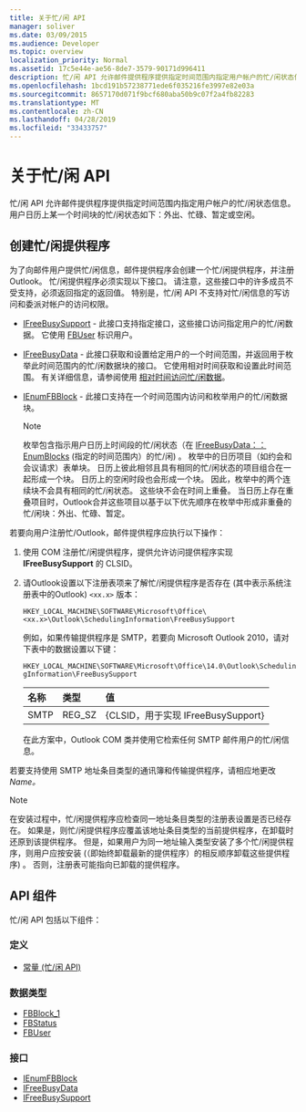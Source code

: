 ```yaml
---
title: 关于忙/闲 API
manager: soliver
ms.date: 03/09/2015
ms.audience: Developer
ms.topic: overview
localization_priority: Normal
ms.assetid: 17c5e44e-ae56-8de7-3579-90171d996411
description: 忙/闲 API 允许邮件提供程序提供指定时间范围内指定用户帐户的忙/闲状态信息。
ms.openlocfilehash: 1bcd191b57238771ede6f035216fe3997e82e03a
ms.sourcegitcommit: 8657170d071f9bcf680aba50b9c07f2a4fb82283
ms.translationtype: MT
ms.contentlocale: zh-CN
ms.lasthandoff: 04/28/2019
ms.locfileid: "33433757"
---
```

# <a name="about-the-freebusy-api"></a>关于忙/闲 API

忙/闲 API 允许邮件提供程序提供指定时间范围内指定用户帐户的忙/闲状态信息。 用户日历上某一个时间块的忙/闲状态如下：外出、忙碌、暂定或空闲。
  
## <a name="create-a-freebusy-provider"></a>创建忙/闲提供程序

为了向邮件用户提供忙/闲信息，邮件提供程序会创建一个忙/闲提供程序，并注册Outlook。 忙/闲提供程序必须实现以下接口。 请注意，这些接口中的许多成员不受支持，必须返回指定的返回值。 特别是，忙/闲 API 不支持对忙/闲信息的写访问和委派对帐户的访问权限。
  
- [IFreeBusySupport](ifreebusysupport.md) - 此接口支持指定接口，这些接口访问指定用户的忙/闲数据。 它使用 [FBUser](fbuser.md) 标识用户。 
    
- [IFreeBusyData](ifreebusydata.md) - 此接口获取和设置给定用户的一个时间范围，并返回用于枚举此时间范围内的忙/闲数据块的接口。 它使用相对时间获取和设置此时间范围。 有关详细信息，请参阅使用 [相对时间访问忙/闲数据](how-to-use-relative-time-to-access-free-busy-data.md)。
    
- [IEnumFBBlock](ienumfbblock.md) - 此接口支持在一个时间范围内访问和枚举用户的忙/闲数据块。 
    
   > [!NOTE]
   > 枚举包含指示用户日历上时间段的忙/闲状态（在 [IFreeBusyData：：EnumBlocks](ifreebusydata-enumblocks.md) (指定的时间范围内）的忙/闲) 。 枚举中的日历项目（如约会和会议请求）表单块。 日历上彼此相邻且具有相同的忙/闲状态的项目组合在一起形成一个块。 日历上的空闲时段也会形成一个块。 因此，枚举中的两个连续块不会具有相同的忙/闲状态。 这些块不会在时间上重叠。 当日历上存在重叠项目时，Outlook合并这些项目以基于以下优先顺序在枚举中形成非重叠的忙/闲块：外出、忙碌、暂定。 
  
若要向用户注册忙/Outlook，邮件提供程序应执行以下操作：
  
1. 使用 COM 注册忙/闲提供程序，提供允许访问提供程序实现 **IFreeBusySupport** 的 CLSID。 
    
2. 请Outlook设置以下注册表项来了解忙/闲提供程序是否存在 (其中表示系统注册表中的Outlook) `<xx.x>` 版本： 
    
   `HKEY_LOCAL_MACHINE\SOFTWARE\Microsoft\Office\<xx.x>\Outlook\SchedulingInformation\FreeBusySupport`
    
   例如，如果传输提供程序是 SMTP，若要向 Microsoft Outlook 2010，请对下表中的数据设置以下键： 
    
   `HKEY_LOCAL_MACHINE\SOFTWARE\Microsoft\Office\14.0\Outlook\SchedulingInformation\FreeBusySupport`
    
   |名称 |类型 |值 |
   |:-----|:-----|:-----|
   |SMTP  |REG_SZ  |{CLSID，用于实现 IFreeBusySupport}  |
   
   在此方案中，Outlook COM 类并使用它检索任何 SMTP 邮件用户的忙/闲信息。
    
若要支持使用 SMTP 地址条目类型的通讯簿和传输提供程序，请相应地更改 *Name。* 
  
> [!NOTE]
> 在安装过程中，忙/闲提供程序应检查同一地址条目类型的注册表设置是否已经存在。 如果是，则忙/闲提供程序应覆盖该地址条目类型的当前提供程序，在卸载时还原到该提供程序。 但是，如果用户为同一地址输入类型安装了多个忙/闲提供程序，则用户应按安装 (（即始终卸载最新的提供程序）的相反顺序卸载这些提供程序) 。 否则，注册表可能指向已卸载的提供程序。 
  
## <a name="api-components"></a>API 组件

忙/闲 API 包括以下组件：
  
### <a name="definitions"></a>定义

- [常量 (忙/闲 API) ](constants-free-busy-api.md)
    
### <a name="data-types"></a>数据类型

- [FBBlock_1](fbblock_1.md)
- [FBStatus](fbstatus.md)
- [FBUser](fbuser.md)
    
### <a name="interfaces"></a>接口

- [IEnumFBBlock](ienumfbblock.md)
- [IFreeBusyData](ifreebusydata.md)
- [IFreeBusySupport](ifreebusysupport.md)
    

